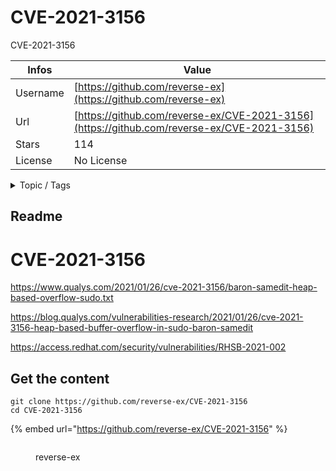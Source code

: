 # CVE-2021-3156

CVE-2021-3156

| Infos    | Value                                                              |
| -------- | -------------------------------------------------------------------|
| Username | [https://github.com/reverse-ex](https://github.com/reverse-ex) |
| Url      | [https://github.com/reverse-ex/CVE-2021-3156](https://github.com/reverse-ex/CVE-2021-3156)                                               |
| Stars    | 114                                                          |
| License  | No License                                                        |

<details>

<summary>Topic / Tags</summary>



</details>

## Readme

# CVE-2021-3156

https://www.qualys.com/2021/01/26/cve-2021-3156/baron-samedit-heap-based-overflow-sudo.txt

https://blog.qualys.com/vulnerabilities-research/2021/01/26/cve-2021-3156-heap-based-buffer-overflow-in-sudo-baron-samedit

https://access.redhat.com/security/vulnerabilities/RHSB-2021-002



## Get the content

```
git clone https://github.com/reverse-ex/CVE-2021-3156
cd CVE-2021-3156
```

{% embed url="https://github.com/reverse-ex/CVE-2021-3156" %}

<figure><img src="https://avatars.githubusercontent.com/u/77421345?v=4" alt=""><figcaption><p>reverse-ex</p></figcaption></figure>
